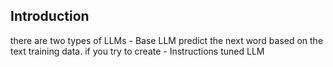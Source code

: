 ## Introduction 

there are two types of LLMs 
	- Base LLM 
		predict the next word based on the text training data. if you try to create 
	- Instructions tuned LLM 
		 
